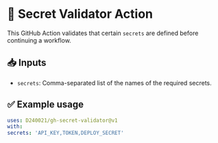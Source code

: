 # 🔐 Secret Validator Action

This GitHub Action validates that certain `secrets` are defined before continuing a workflow.

## 📥 Inputs

- `secrets`: Comma-separated list of the names of the required secrets.

## ✅ Example usage

```yaml
uses: D240021/gh-secret-validator@v1
with:
secrets: 'API_KEY,TOKEN,DEPLOY_SECRET'
